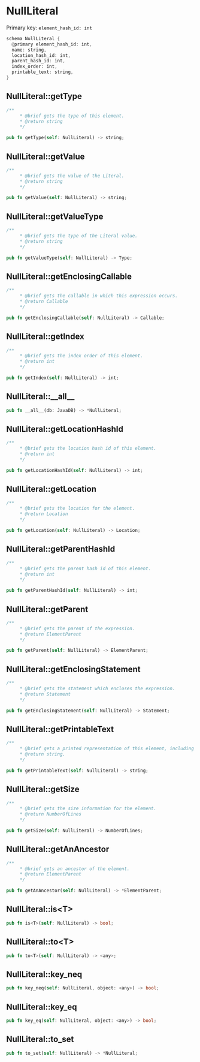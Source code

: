 # NullLiteral

Primary key: `element_hash_id: int`

```rust
schema NullLiteral {
  @primary element_hash_id: int,
  name: string,
  location_hash_id: int,
  parent_hash_id: int,
  index_order: int,
  printable_text: string,
}
```
## NullLiteral::getType

```rust
/**
     * @brief gets the type of this element.
     * @return string
     */
```
```rust
pub fn getType(self: NullLiteral) -> string;
```
## NullLiteral::getValue

```rust
/**
     * @brief gets the value of the Literal.
     * @return string
     */
```
```rust
pub fn getValue(self: NullLiteral) -> string;
```
## NullLiteral::getValueType

```rust
/**
     * @brief gets the type of the Literal value.
     * @return string
     */
```
```rust
pub fn getValueType(self: NullLiteral) -> Type;
```
## NullLiteral::getEnclosingCallable

```rust
/**
     * @brief gets the callable in which this expression occurs.
     * @return Callable 
     */
```
```rust
pub fn getEnclosingCallable(self: NullLiteral) -> Callable;
```
## NullLiteral::getIndex

```rust
/**
     * @brief gets the index order of this element.
     * @return int
     */
```
```rust
pub fn getIndex(self: NullLiteral) -> int;
```
## NullLiteral::\_\_all\_\_

```rust
pub fn __all__(db: JavaDB) -> *NullLiteral;
```
## NullLiteral::getLocationHashId

```rust
/**
     * @brief gets the location hash id of this element.
     * @return int
     */
```
```rust
pub fn getLocationHashId(self: NullLiteral) -> int;
```
## NullLiteral::getLocation

```rust
/**
     * @brief gets the location for the element.
     * @return Location
     */
```
```rust
pub fn getLocation(self: NullLiteral) -> Location;
```
## NullLiteral::getParentHashId

```rust
/**
     * @brief gets the parent hash id of this element.
     * @return int
     */
```
```rust
pub fn getParentHashId(self: NullLiteral) -> int;
```
## NullLiteral::getParent

```rust
/**
     * @brief gets the parent of the expression.
     * @return ElementParent 
     */
```
```rust
pub fn getParent(self: NullLiteral) -> ElementParent;
```
## NullLiteral::getEnclosingStatement

```rust
/**
     * @brief gets the statement which encloses the expression.
     * @return Statement 
     */
```
```rust
pub fn getEnclosingStatement(self: NullLiteral) -> Statement;
```
## NullLiteral::getPrintableText

```rust
/**
     * @brief gets a printed representation of this element, including its structure where applicable.
     * @return string.
     */
```
```rust
pub fn getPrintableText(self: NullLiteral) -> string;
```
## NullLiteral::getSize

```rust
/**
     * @brief gets the size information for the element.
     * @return NumberOfLines
     */
```
```rust
pub fn getSize(self: NullLiteral) -> NumberOfLines;
```
## NullLiteral::getAnAncestor

```rust
/**
     * @brief gets an ancestor of the element.
     * @return ElementParent 
     */
```
```rust
pub fn getAnAncestor(self: NullLiteral) -> *ElementParent;
```
## NullLiteral::is\<T\>

```rust
pub fn is<T>(self: NullLiteral) -> bool;
```
## NullLiteral::to\<T\>

```rust
pub fn to<T>(self: NullLiteral) -> <any>;
```
## NullLiteral::key\_neq

```rust
pub fn key_neq(self: NullLiteral, object: <any>) -> bool;
```
## NullLiteral::key\_eq

```rust
pub fn key_eq(self: NullLiteral, object: <any>) -> bool;
```
## NullLiteral::to\_set

```rust
pub fn to_set(self: NullLiteral) -> *NullLiteral;
```
